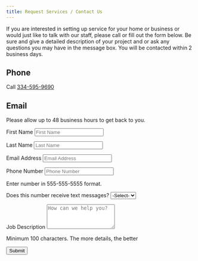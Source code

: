 ```yaml
---
title: Request Services / Contact Us
---
```


If you are interested in setting up service for your home or business or would just like to talk with our
staff, please call or fill out the form below. Be sure and give a detailed description of your project and or
ask any questions you may have in the message box. You will be contacted within 2 business days.

## Phone

Call [334-595-9690](tel:3345959690)

## Email

Please allow up to 48 business hours to get back to you.

<form method="POST" action="/submit.php">
<p>
    <label for="customerfirst" class="required">First Name</label>
    <input class="form-control" name="customerfirst" type="text" placeholder="First Name" minlength="3"
        required="required">
</p>
<p>
    <label for="customerlast" class="required">Last Name</label>
    <input class="form-control" name="customerlast" type="text" placeholder="Last Name" minlength="3"
        required="required">
</p>
<p>
    <label for="emailaddress" class="required">Email Address</label>
    <input class="form-control" name="emailaddress" type="email" placeholder="Email Address"
        minlength="10" required="required">
</p>
<p>
    <label for="phonenumber" class="required">Phone Number</label>
    <input class="form-control" type="tel" placeholder="Phone Number" minlength="10" name="phonenumber"
        maxlength="12" required="required" pattern="[0-9]{3}-[0-9]{3}-[0-9]{4}">
    <div class="text-small text-muted font-italic">Enter number in 555-555-5555 format.</div>
</p>
<p>
    <label for="textmessage" class="required">Does this number receive text messages?</label>
    <select name="textmessage" class="form-control">
        <option>-Select-</option>
        <option value="Yes">Yes</option>
        <option value="No">No</option>
    </select>
</p>
<p>
    <label for="jobdescription" class="required">Job Description</label>
    <textarea class="form-control" rows="4" id="jobdescription" placeholder="How can we help you?"
        name="jobdescription" minlength="100"></textarea>
    <div class="text-small text-muted font-italic">Minimum 100 characters. The more details, the better</div>
</p>
<p>
    <input type="submit" class="form-control btn btn-dark-gray" value="Submit">
</p>
</form>